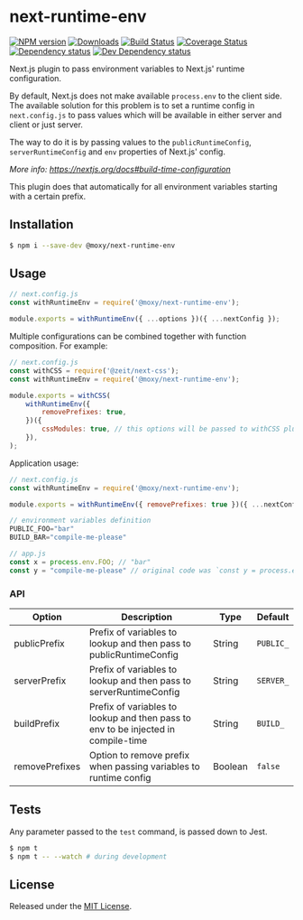 # next-runtime-env

[![NPM version][npm-image]][npm-url] [![Downloads][downloads-image]][npm-url] [![Build Status][travis-image]][travis-url] [![Coverage Status][codecov-image]][codecov-url] [![Dependency status][david-dm-image]][david-dm-url] [![Dev Dependency status][david-dm-dev-image]][david-dm-dev-url]

[npm-url]:https://npmjs.org/package/@moxy/next-runtime-env
[downloads-image]:https://img.shields.io/npm/dm/@moxy/next-runtime-env.svg
[npm-image]:https://img.shields.io/npm/v/@moxy/next-runtime-env.svg
[travis-url]:https://travis-ci.org/moxystudio/next-runtime-env
[travis-image]:http://img.shields.io/travis/moxystudio/next-runtime-env/master.svg
[codecov-url]:https://codecov.io/gh/moxystudio/next-runtime-env
[codecov-image]:https://img.shields.io/codecov/c/github/moxystudio/next-runtime-env/master.svg
[david-dm-url]:https://david-dm.org/moxystudio/next-runtime-env
[david-dm-image]:https://img.shields.io/david/moxystudio/next-runtime-env.svg
[david-dm-dev-url]:https://david-dm.org/moxystudio/next-runtime-env?type=dev
[david-dm-dev-image]:https://img.shields.io/david/dev/moxystudio/next-runtime-env.svg

Next.js plugin to pass environment variables to Next.js' runtime configuration.

By default, Next.js does not make available `process.env` to the client side. The available solution for this problem is to set a runtime config in `next.config.js` to pass values which will be available in either server and client or just server.

The way to do it is by passing values to the `publicRuntimeConfig`, `serverRuntimeConfig` and `env` properties of Next.js' config.

*More info: https://nextjs.org/docs#build-time-configuration*

This plugin does that automatically for all environment variables starting with a certain prefix.

## Installation

```sh
$ npm i --save-dev @moxy/next-runtime-env
```

## Usage

```js
// next.config.js
const withRuntimeEnv = require('@moxy/next-runtime-env');

module.exports = withRuntimeEnv({ ...options })({ ...nextConfig });
```

Multiple configurations can be combined together with function composition. For example:

```js
// next.config.js
const withCSS = require('@zeit/next-css');
const withRuntimeEnv = require('@moxy/next-runtime-env');

module.exports = withCSS(
    withRuntimeEnv({
        removePrefixes: true,
    })({
        cssModules: true, // this options will be passed to withCSS plugin through nextConfig
    }),
);
```

Application usage:

```js
// next.config.js
const withRuntimeEnv = require('@moxy/next-runtime-env');

module.exports = withRuntimeEnv({ removePrefixes: true })({ ...nextConfig });

// environment variables definition
PUBLIC_FOO="bar"
BUILD_BAR="compile-me-please"

// app.js
const x = process.env.FOO; // "bar"
const y = "compile-me-please" // original code was `const y = process.env.BAR;
```

### API

| Option | Description | Type | Default |
|---|--------------------------------------------------------------------|---------|-----------|
| publicPrefix | Prefix of variables to lookup and then pass to publicRuntimeConfig | String | `PUBLIC_` |
| serverPrefix | Prefix of variables to lookup and then pass to serverRuntimeConfig | String | `SERVER_` |
| buildPrefix  | Prefix of variables to lookup and then pass to env to be injected in compile-time | String | `BUILD_` |
| removePrefixes | Option to remove prefix when passing variables to runtime config | Boolean | `false` |

## Tests

Any parameter passed to the `test` command, is passed down to Jest.

```sh
$ npm t
$ npm t -- --watch # during development
```

## License

Released under the [MIT License](http://www.opensource.org/licenses/mit-license.php).
